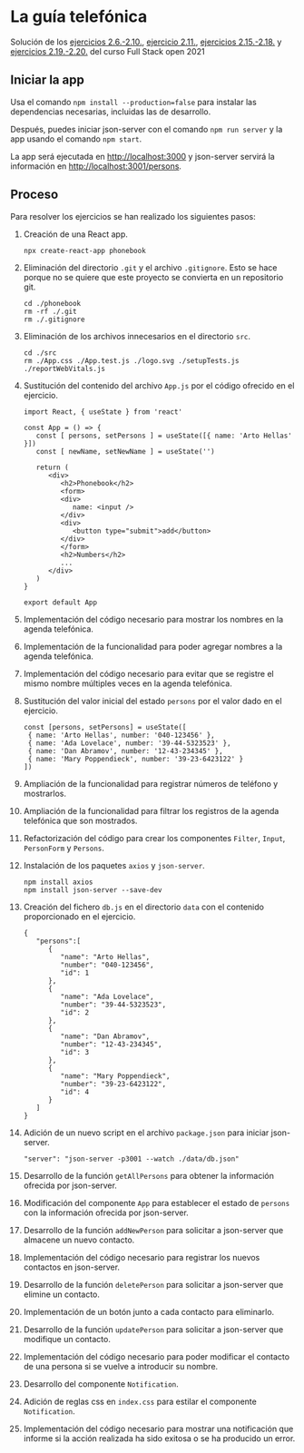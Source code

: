# La guía telefónica

Solución de los [ejercicios 2.6.-2.10.](https://fullstackopen.com/es/part2/formularios#ejercicios-2-6-2-10), [ejercicio 2.11.](https://fullstackopen.com/es/part2/obteniendo_datos_del_servidor#ejercicios-2-11-2-14), [ejercicios 2.15.-2.18.](https://fullstackopen.com/es/part2/alterando_datos_en_el_servidor#ejercicios-2-15-2-18) y [ejercicios 2.19.-2.20.](https://fullstackopen.com/es/part2/agregar_estilos_a_la_aplicacion_react#ejercicios-2-19-2-20) del curso Full Stack open 2021

## Iniciar la app

Usa el comando `npm install --production=false` para instalar las dependencias necesarias, incluidas las de desarrollo.

Después, puedes iniciar json-server con el comando `npm run server` y la app usando el comando `npm start`.

La app será ejecutada en [http://localhost:3000](http://localhost:3000) y json-server servirá la información en [http://localhost:3001/persons](http://localhost:3001/persons).

## Proceso

Para resolver los ejercicios se han realizado los siguientes pasos:

1. Creación de una React app.

   ```
   npx create-react-app phonebook
   ```

2. Eliminación del directorio `.git` y el archivo `.gitignore`. Esto se hace porque no se quiere que este proyecto se convierta en un repositorio git.

   ```
   cd ./phonebook
   rm -rf ./.git
   rm ./.gitignore
   ```

3. Eliminación de los archivos innecesarios en el directorio `src`.

   ```
   cd ./src
   rm ./App.css ./App.test.js ./logo.svg ./setupTests.js ./reportWebVitals.js
   ```

4. Sustitución del contenido del archivo `App.js` por el código ofrecido en el ejercicio.

   ```
   import React, { useState } from 'react'

   const App = () => {
      const [ persons, setPersons ] = useState([{ name: 'Arto Hellas' }])
      const [ newName, setNewName ] = useState('')

      return (
         <div>
            <h2>Phonebook</h2>
            <form>
            <div>
               name: <input />
            </div>
            <div>
               <button type="submit">add</button>
            </div>
            </form>
            <h2>Numbers</h2>
            ...
         </div>
      )
   }

   export default App
   ```

5. Implementación del código necesario para mostrar los nombres en la agenda telefónica.

6. Implementación de la funcionalidad para poder agregar nombres a la agenda telefónica.

7. Implementación del código necesario para evitar que se registre el mismo nombre múltiples veces en la agenda telefónica.

8. Sustitución del valor inicial del estado `persons` por el valor dado en el ejercicio.

   ```
   const [persons, setPersons] = useState([
    { name: 'Arto Hellas', number: '040-123456' },
    { name: 'Ada Lovelace', number: '39-44-5323523' },
    { name: 'Dan Abramov', number: '12-43-234345' },
    { name: 'Mary Poppendieck', number: '39-23-6423122' }
   ])
   ```

9. Ampliación de la funcionalidad para registrar números de teléfono y mostrarlos.

10. Ampliación de la funcionalidad para filtrar los registros de la agenda telefónica que son mostrados.

11. Refactorización del código para crear los componentes `Filter`, `Input`, `PersonForm` y `Persons`.

12. Instalación de los paquetes `axios` y `json-server`.

    ```
    npm install axios
    npm install json-server --save-dev
    ```

13. Creación del fichero `db.js` en el directorio `data` con el contenido proporcionado en el ejercicio.

    ```
    {
       "persons":[
          {
             "name": "Arto Hellas",
             "number": "040-123456",
             "id": 1
          },
          {
             "name": "Ada Lovelace",
             "number": "39-44-5323523",
             "id": 2
          },
          {
             "name": "Dan Abramov",
             "number": "12-43-234345",
             "id": 3
          },
          {
             "name": "Mary Poppendieck",
             "number": "39-23-6423122",
             "id": 4
          }
       ]
    }
    ```

14. Adición de un nuevo script en el archivo `package.json` para iniciar json-server.

    ```
    "server": "json-server -p3001 --watch ./data/db.json"
    ```

15. Desarrollo de la función `getAllPersons` para obtener la información ofrecida por json-server.

16. Modificación del componente `App` para establecer el estado de `persons` con la información ofrecida por json-server.

17. Desarrollo de la función `addNewPerson` para solicitar a json-server que almacene un nuevo contacto.

18. Implementación del código necesario para registrar los nuevos contactos en json-server.

19. Desarrollo de la función `deletePerson` para solicitar a json-server que elimine un contacto.

20. Implementación de un botón junto a cada contacto para eliminarlo.

21. Desarrollo de la función `updatePerson` para solicitar a json-server que modifique un contacto.

22. Implementación del código necesario para poder modificar el contacto de una persona si se vuelve a introducir su nombre.

23. Desarrollo del componente `Notification`.

24. Adición de reglas css en `index.css` para estilar el componente `Notification`.

25. Implementación del código necesario para mostrar una notificación que informe si la acción realizada ha sido exitosa o se ha producido un error.

